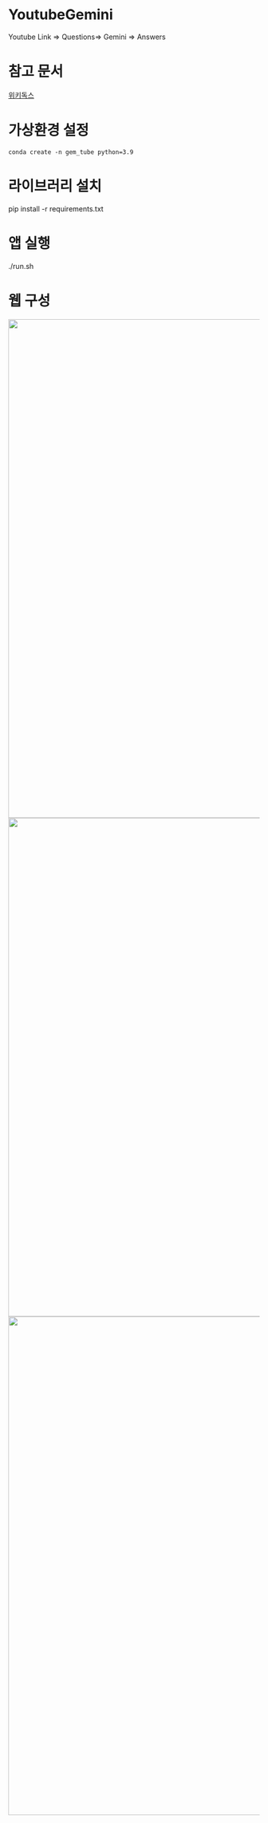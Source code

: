 # YoutubeGemini
Youtube Link =>  Questions=> Gemini =>  Answers

# 참고 문서
[위키독스](https://wikidocs.net/254713)<br>

# 가상환경 설정
```
conda create -n gem_tube python=3.9
```

# 라이브러리 설치
pip install -r requirements.txt

# 앱 실행
./run.sh

# 웹 구성
<p align="center">
  <img src="https://github.com/user-attachments/assets/e5604b42-bb12-4306-a3c4-22a32d4fd327" width="1000">
  <img src="https://github.com/user-attachments/assets/3fc20c67-4e21-4ff4-a9ad-9245c3fff5e1" width="1000">
  <img src="https://github.com/user-attachments/assets/7c329c53-5910-4551-892a-6294c0d7ecf6" width="1000">
</p>
